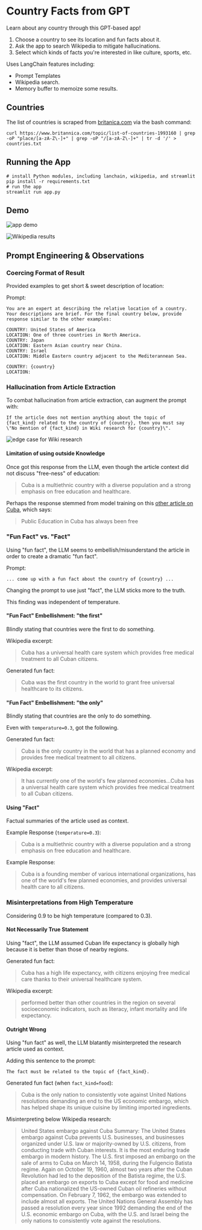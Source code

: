 # Country Facts from GPT
Learn about any country through this GPT-based app!

1. Choose a country to see its location and fun facts about it.
2. Ask the app to search Wikipedia to mitigate hallucinations.
3. Select which kinds of facts you're interested in like culture, sports, etc.

Uses LangChain features including:
- Prompt Templates
- Wikipedia search.
- Memory buffer to memoize some results.

## Countries
The list of countries is scraped from [britanica.com](https://www.britannica.com/topic/list-of-countries-1993160) via the bash command:
```
curl https://www.britannica.com/topic/list-of-countries-1993160 | grep -oP "place/[a-zA-Z\-]+" | grep -oP "/[a-zA-Z\-]+" | tr -d '/' > countries.txt
```

## Running the App
```
# install Python modules, including lanchain, wikipedia, and streamlit
pip install -r requirements.txt
# run the app
streamlit run app.py
```

## Demo
![app demo](images/demo.png)

![Wikipedia results](images/wikipedia-research.png)

## Prompt Engineering & Observations
### Coercing Format of Result
Provided examples to get short & sweet description of location:

Prompt:
```
You are an expert at describing the relative location of a country. Your descriptions are brief. For the final country below, provide response similar to the other examples:

COUNTRY: United States of America
LOCATION: One of three countries in North America.
COUNTRY: Japan
LOCATION: Eastern Asian country near China.
COUNTRY: Israel
LOCATION: Middle Eastern country adjacent to the Mediterannean Sea.

COUNTRY: {country}
LOCATION: 
```

### Hallucination from Article Extraction
To combat hallucination from article extraction, can augment the prompt with:
```
If the article does not mention anything about the topic of {fact_kind} related to the country of {country}, then you must say \"No mention of {fact_kind} in Wiki research for {country}\".
``````

![edge case for Wiki research](images/no-mention.png)


#### Limitation of using outside Knowledge
Once got this response from the LLM, even though the article context did not discuss "free-ness" of education:
> Cuba is a multiethnic country with a diverse population and a strong emphasis on free education and healthcare.

Perhaps the response stemmed from model training on this [other article on Cuba](https://en.wikipedia.org/wiki/Education_in_Cuba), which says:
> Public Education in Cuba has always been free

### "Fun Fact" vs. "Fact"
Using "fun fact", the LLM seems to embellish/misunderstand the article in order to create a dramatic "fun fact".

Prompt:
```
... come up with a fun fact about the country of {country} ...
```

Changing the prompt to use just "fact", the LLM sticks more to the truth.

This finding was independent of temperature.

#### "Fun Fact" Embellishment: "the first"
Blindly stating that countries were the first to do something.

Wikipedia excerpt: 
> Cuba has a universal health care system which provides free medical treatment to all Cuban citizens.

Generated fun fact:
> Cuba was the first country in the world to grant free universal healthcare to its citizens.

#### "Fun Fact" Embellishment: "the only"
Blindly stating that countries are the only to do something.

Even with `temperature=0.3`, got the following.

Generated fun fact:
> Cuba is the only country in the world that has a planned economy and provides free medical treatment to all citizens.

Wikipedia excerpt:
> It has currently one of the world's few planned economies...Cuba has a universal health care system which provides free medical treatment to all Cuban citizens.

#### Using "Fact"
Factual summaries of the article used as context.

Example Response (`temperature=0.3`):
> Cuba is a multiethnic country with a diverse population and a strong emphasis on free education and healthcare.

Example Response:
> Cuba is a founding member of various international organizations, has one of the world's few planned economies, and provides universal health care to all citizens.

### Misinterpretations from High Temperature
Considering 0.9 to be high temperature (compared to 0.3).

#### Not Necessarily True Statement
Using "fact", the LLM assumed Cuban life expectancy is globally high because it is better than those of nearby regions.

Generated fun fact:
> Cuba has a high life expectancy, with citizens enjoying free medical care thanks to their universal healthcare system.

Wikipedia excerpt:
> performed better than other countries in the region on several socioeconomic indicators, such as literacy, infant mortality and life expectancy.

#### Outright Wrong
Using "fun fact" as well, the LLM blatantly misinterpreted the research article used as context.

Adding this sentence to the prompt:
```
The fact must be related to the topic of {fact_kind}.
```

Generated fun fact (when `fact_kind=food`):
> Cuba is the only nation to consistently vote against United Nations resolutions demanding an end to the US economic embargo, which has helped shape its unique cuisine by limiting imported ingredients.

Misinterpreting below Wikipedia research:
> United States embargo against Cuba Summary: The United States embargo against Cuba prevents U.S. businesses, and businesses organized under U.S. law or majority-owned by U.S. citizens, from conducting trade with Cuban interests. It is the most enduring trade embargo in modern history. The U.S. first imposed an embargo on the sale of arms to Cuba on March 14, 1958, during the Fulgencio Batista regime. Again on October 19, 1960, almost two years after the Cuban Revolution had led to the deposition of the Batista regime, the U.S. placed an embargo on exports to Cuba except for food and medicine after Cuba nationalized the US-owned Cuban oil refineries without compensation. On February 7, 1962, the embargo was extended to include almost all exports. The United Nations General Assembly has passed a resolution every year since 1992 demanding the end of the U.S. economic embargo on Cuba, with the U.S. and Israel being the only nations to consistently vote against the resolutions.
